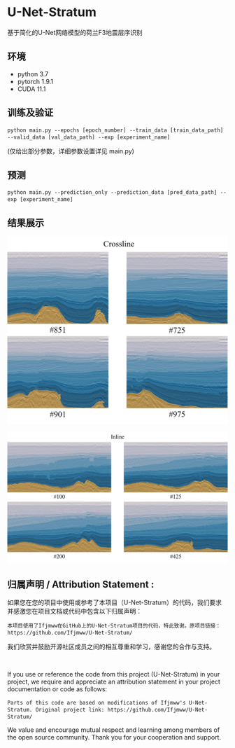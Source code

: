 # U-Net-Stratum
基于简化的U-Net网络模型的荷兰F3地震层序识别


## 环境
- python 3.7
- pytorch 1.9.1
- CUDA 11.1

## 训练及验证

```commandline
python main.py --epochs [epoch_number] --train_data [train_data_path] --valid_data [val_data_path] --exp [experiment_name]
```
(仅给出部分参数，详细参数设置详见 main.py)

## 预测

```commandline
python main.py --prediction_only --prediction_data [pred_data_path] --exp [experiment_name]
```

## 结果展示

![Crossline](./images/Crossline.jpg "Crossline")

![Inline](./images/Inline.jpg "Inline")


## 归属声明 / Attribution Statement :

如果您在您的项目中使用或参考了本项目（U-Net-Stratum）的代码，我们要求并感激您在项目文档或代码中包含以下归属声明：
```commandline
本项目使用了Ifjmww在GitHub上的U-Net-Stratum项目的代码，特此致谢。原项目链接：https://github.com/Ifjmww/U-Net-Stratum/
```
我们欣赏并鼓励开源社区成员之间的相互尊重和学习，感谢您的合作与支持。

&nbsp;

If you use or reference the code from this project (U-Net-Stratum) in your project, we require and appreciate an attribution statement in your project documentation or code as follows:
```commandline
Parts of this code are based on modifications of Ifjmww's U-Net-Stratum. Original project link: https://github.com/Ifjmww/U-Net-Stratum/
```
We value and encourage mutual respect and learning among members of the open source community. Thank you for your cooperation and support.


